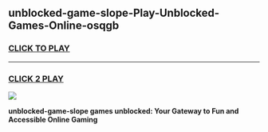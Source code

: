 
## unblocked-game-slope-Play-Unblocked-Games-Online-osqgb
<h3>
<a href="https://premium76.site?title=unblocked-game-slope&ref=25A">CLICK TO PLAY</a></h3>
<hr>

<h3>
<a href="https://premium76.site?title=unblocked-game-slope&ref=25A">CLICK 2 PLAY</a>
  
</h3>

<a href="https://premium76.site?title=unblocked-game-slope&ref=25A"><img src="https://clearcache.store/games.png"></a>


**unblocked-game-slope games unblocked: Your Gateway to Fun and Accessible Online Gaming**
